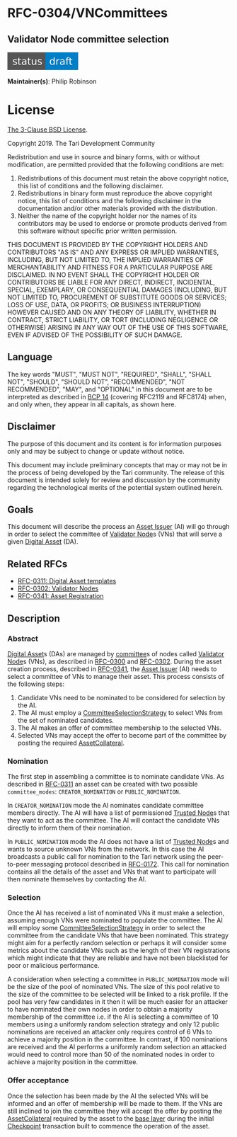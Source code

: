# RFC-0304/VNCommittees

## Validator Node committee selection

![status: draft](theme/images/status-draft.svg)

**Maintainer(s)**: Philip Robinson <philipr-za>

# License

[ The 3-Clause BSD License](https://opensource.org/licenses/BSD-3-Clause).

Copyright 2019. The Tari Development Community

Redistribution and use in source and binary forms, with or without modification, are permitted provided that the
following conditions are met:

1. Redistributions of this document must retain the above copyright notice, this list of conditions and the following
   disclaimer.
2. Redistributions in binary form must reproduce the above copyright notice, this list of conditions and the following
   disclaimer in the documentation and/or other materials provided with the distribution.
3. Neither the name of the copyright holder nor the names of its contributors may be used to endorse or promote products
   derived from this software without specific prior written permission.

THIS DOCUMENT IS PROVIDED BY THE COPYRIGHT HOLDERS AND CONTRIBUTORS "AS IS" AND ANY EXPRESS OR IMPLIED WARRANTIES,
INCLUDING, BUT NOT LIMITED TO, THE IMPLIED WARRANTIES OF MERCHANTABILITY AND FITNESS FOR A PARTICULAR PURPOSE ARE
DISCLAIMED. IN NO EVENT SHALL THE COPYRIGHT HOLDER OR CONTRIBUTORS BE LIABLE FOR ANY DIRECT, INDIRECT, INCIDENTAL,
SPECIAL, EXEMPLARY, OR CONSEQUENTIAL DAMAGES (INCLUDING, BUT NOT LIMITED TO, PROCUREMENT OF SUBSTITUTE GOODS OR
SERVICES; LOSS OF USE, DATA, OR PROFITS; OR BUSINESS INTERRUPTION) HOWEVER CAUSED AND ON ANY THEORY OF LIABILITY,
WHETHER IN CONTRACT, STRICT LIABILITY, OR TORT (INCLUDING NEGLIGENCE OR OTHERWISE) ARISING IN ANY WAY OUT OF THE USE OF
THIS SOFTWARE, EVEN IF ADVISED OF THE POSSIBILITY OF SUCH DAMAGE.

## Language

The key words "MUST", "MUST NOT", "REQUIRED", "SHALL", "SHALL NOT", "SHOULD", "SHOULD NOT", "RECOMMENDED",
"NOT RECOMMENDED", "MAY", and "OPTIONAL" in this document are to be interpreted as described in
[BCP 14](https://tools.ietf.org/html/bcp14) (covering RFC2119 and RFC8174) when, and only when, they appear in all capitals, as
shown here.

## Disclaimer

The purpose of this document and its content is for information purposes only and may be subject to change or update
without notice.

This document may include preliminary concepts that may or may not be in the process of being developed by the Tari
community. The release of this document is intended solely for review and discussion by the community regarding the
technological merits of the potential system outlined herein.

## Goals

This document will describe the process an [Asset Issuer] (AI) will go through in order to select the committee of [Validator Node]s
(VNs) that will serve a given [Digital Asset] (DA).

## Related RFCs
* [RFC-0311: Digital Asset templates](RFC-0311_AssetTemplates.md)
* [RFC-0302: Validator Nodes](RFC-0302_ValidatorNodes.md)
* [RFC-0341: Asset Registration](RFC-0341_AssetRegistration.md)

## Description

### Abstract
[Digital Asset]s (DAs) are managed by [committee]s of nodes called [Validator Node]s (VNs), as described in [RFC-0300](RFC-0300_DAN.md) and [RFC-0302](RFC-0302_ValidatorNodes.md). During the asset creation process, described in [RFC-0341](RFC-0341_AssetRegistration.md), the [Asset Issuer] (AI) needs to select a committee of VNs to manage their asset. This process consists of the following steps:

1. Candidate VNs need to be nominated to be considered for selection by the AI.
2. The AI must employ a [CommitteeSelectionStrategy] to select VNs from the set of nominated candidates.
3. The AI makes an offer of committee membership to the selected VNs.
4. Selected VNs may accept the offer to become part of the committee by posting the required [AssetCollateral].

### Nomination
The first step in assembling a committee is to nominate candidate VNs. As described in [RFC-0311](RFC-0311_AssetTemplates.md) an asset can be created with two possible `committee_modes`: `CREATOR_NOMINATION` or `PUBLIC_NOMINATION`.

In `CREATOR_NOMINATION` mode the AI nominates candidate committee members directly. The AI will have a list of permissioned [Trusted Node]s that they want to act as the committee. The AI will contact the candidate VNs directly to inform them of their nomination.

In `PUBLIC_NOMINATION` mode the AI does not have a list of [Trusted Node]s and wants to source unknown VNs from the network. In this case the AI broadcasts a public call for nomination to the Tari network using the peer-to-peer messaging protocol described in [RFC-0172](RFC-0172_PeerToPeerMessagingProtocol.md). This call for nomination contains all the details of the asset and VNs that want to participate will then nominate themselves by contacting the AI.

### Selection
Once the AI has received a list of nominated VNs it must make a selection, assuming enough VNs were nominated to populate the committee. The AI will employ some [CommitteeSelectionStrategy] in order to select the committee from the candidate VNs that have been nominated. This strategy might aim for a perfectly random selection or perhaps it will consider some metrics about the candidate VNs such as the length of their VN registrations which might indicate that they are reliable and have not been blacklisted for poor or malicious performance.

A consideration when selecting a committee in `PUBLIC_NOMINATION` mode will be the size of the pool of nominated VNs. The size of this pool relative to the size of the committee to be selected will be linked to a risk profile. If the pool has very few candidates in it then it will be much easier for an attacker to have nominated their own nodes in order to obtain a majority membership of the committee i.e. if the AI is selecting a committee of 10 members using a uniformly random selection strategy and only 12 public nominations are received an attacker only requires control of 6 VNs to achieve a majority position in the committee. In contrast, if 100 nominations are received and the AI performs a uniformly random selection an attacked would need to control more than 50 of the nominated nodes in order to achieve a majority position in the committee.

### Offer acceptance
Once the selection has been made by the AI the selected VNs will be informed and an offer of membership will be made to them. If the VNs are still inclined to join the committee they will accept the offer by posting the [AssetCollateral] required by the asset to the [base layer] during the initial [Checkpoint] transaction built to commence the operation of the asset.

[assetcollateral]: Glossary.md#assetcollateral
[asset issuer]: Glossary.md#asset-issuer
[base layer]: Glossary.md#base-layer
[checkpoint]: Glossary.md#checkpoint
[digital asset]: Glossary.md#digital-asset
[committee]: Glossary.md#committee
[CommitteeSelectionStrategy]: Glossary.md#committeeselectionstrategy
[validator node]: Glossary.md#validator-node
[digital asset network]: Glossary.md#digital-asset-network
[trusted node]: Glossary.md#trusted-node
